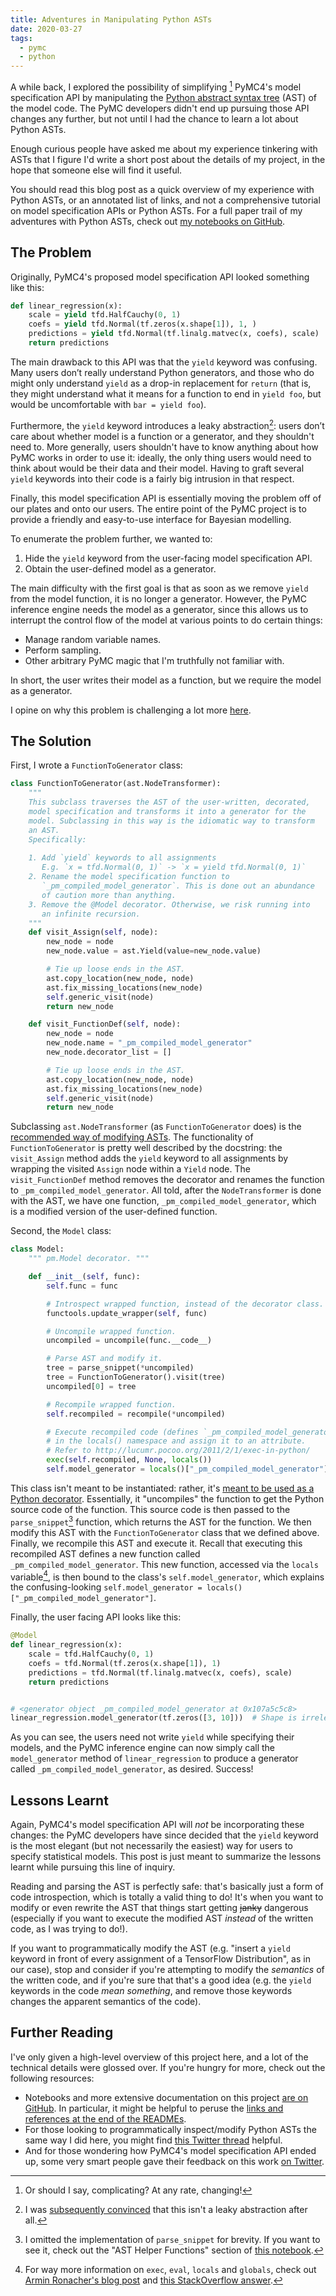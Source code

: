 ```yaml
---
title: Adventures in Manipulating Python ASTs
date: 2020-03-27
tags:
  - pymc
  - python
---
```


A while back, I explored the possibility of simplifying [^1] PyMC4's model specification
API by manipulating the [Python abstract syntax
tree](https://docs.python.org/3/library/ast.html) (AST) of the model code. The PyMC
developers didn't end up pursuing those API changes any further, but not until I had the
chance to learn a lot about Python ASTs.

Enough curious people have asked me about my experience tinkering with ASTs that I
figure I'd write a short post about the details of my project, in the hope that someone
else will find it useful.

You should read this blog post as a quick overview of my experience with Python ASTs, or
an annotated list of links, and not a comprehensive tutorial on model specification APIs
or Python ASTs. For a full paper trail of my adventures with Python ASTs, check out [my
notebooks on
GitHub](https://github.com/eigenfoo/random/tree/master/python/ast-hiding-yield).

## The Problem

Originally, PyMC4's proposed model specification API looked something like this:

```python
def linear_regression(x):
    scale = yield tfd.HalfCauchy(0, 1)
    coefs = yield tfd.Normal(tf.zeros(x.shape[1]), 1, )
    predictions = yield tfd.Normal(tf.linalg.matvec(x, coefs), scale)
    return predictions
```

The main drawback to this API was that the `yield` keyword was confusing. Many users
don’t really understand Python generators, and those who do might only understand
`yield` as a drop-in replacement for `return` (that is, they might understand what it
means for a function to end in `yield foo`, but would be uncomfortable with `bar = yield
foo`).

Furthermore, the `yield` keyword introduces a leaky abstraction[^2]: users don’t care
about whether model is a function or a generator, and they shouldn't need to. More
generally, users shouldn't have to know anything about how PyMC works in order to use
it: ideally, the only thing users would need to think about would be their data and
their model. Having to graft several `yield` keywords into their code is a fairly big
intrusion in that respect.

Finally, this model specification API is essentially moving the problem off of our
plates and onto our users. The entire point of the PyMC project is to provide a friendly
and easy-to-use interface for Bayesian modelling.

To enumerate the problem further, we wanted to:

1. Hide the `yield` keyword from the user-facing model specification API.
1. Obtain the user-defined model as a generator.

The main difficulty with the first goal is that as soon as we remove `yield` from the
model function, it is no longer a generator. However, the PyMC inference engine needs the
model as a generator, since this allows us to interrupt the control flow of the model at
various points to do certain things:

  - Manage random variable names.
  - Perform sampling.
  - Other arbitrary PyMC magic that I'm truthfully not familiar with.

In short, the user writes their model as a function, but we require the model as a
generator.

I opine on why this problem is challenging a lot more
[here](https://github.com/eigenfoo/random/tree/master/python/ast-hiding-yield/00-prototype#why-is-this-problem-hard).

## The Solution

First, I wrote a `FunctionToGenerator` class:

```python
class FunctionToGenerator(ast.NodeTransformer):
    """
    This subclass traverses the AST of the user-written, decorated,
    model specification and transforms it into a generator for the
    model. Subclassing in this way is the idiomatic way to transform
    an AST.
    Specifically:
    
    1. Add `yield` keywords to all assignments
       E.g. `x = tfd.Normal(0, 1)` -> `x = yield tfd.Normal(0, 1)`
    2. Rename the model specification function to
       `_pm_compiled_model_generator`. This is done out an abundance
       of caution more than anything.
    3. Remove the @Model decorator. Otherwise, we risk running into
       an infinite recursion.
    """
    def visit_Assign(self, node):
        new_node = node
        new_node.value = ast.Yield(value=new_node.value)

        # Tie up loose ends in the AST.
        ast.copy_location(new_node, node)
        ast.fix_missing_locations(new_node)
        self.generic_visit(node)
        return new_node

    def visit_FunctionDef(self, node):
        new_node = node
        new_node.name = "_pm_compiled_model_generator"
        new_node.decorator_list = []

        # Tie up loose ends in the AST.
        ast.copy_location(new_node, node)
        ast.fix_missing_locations(new_node)
        self.generic_visit(node)
        return new_node
```

Subclassing `ast.NodeTransformer` (as `FunctionToGenerator` does) is the [recommended
way of modifying
ASTs](https://greentreesnakes.readthedocs.io/en/latest/manipulating.html#modifying-the-tree).
The functionality of `FunctionToGenerator` is pretty well described by the docstring:
the `visit_Assign` method adds the `yield` keyword to all assignments by wrapping the
visited `Assign` node within a `Yield` node. The `visit_FunctionDef` method removes the
decorator and renames the function to `_pm_compiled_model_generator`. All told, after
the `NodeTransformer` is done with the AST, we have one function,
`_pm_compiled_model_generator`, which is a modified version of the user-defined
function.

Second, the `Model` class:

```python
class Model:
    """ pm.Model decorator. """

    def __init__(self, func):
        self.func = func

        # Introspect wrapped function, instead of the decorator class.
        functools.update_wrapper(self, func)

        # Uncompile wrapped function.
        uncompiled = uncompile(func.__code__)

        # Parse AST and modify it.
        tree = parse_snippet(*uncompiled)
        tree = FunctionToGenerator().visit(tree)
        uncompiled[0] = tree

        # Recompile wrapped function.
        self.recompiled = recompile(*uncompiled)    

        # Execute recompiled code (defines `_pm_compiled_model_generator`)
        # in the locals() namespace and assign it to an attribute.
        # Refer to http://lucumr.pocoo.org/2011/2/1/exec-in-python/
        exec(self.recompiled, None, locals())
        self.model_generator = locals()["_pm_compiled_model_generator"]
```

This class isn't meant to be instantiated: rather, it's [meant to be used as a Python
decorator](https://realpython.com/primer-on-python-decorators/#classes-as-decorators).
Essentially, it "uncompiles" the function to get the Python source code of the function.
This source code is then passed to the `parse_snippet`[^3] function, which returns the
AST for the function. We then modify this AST with the `FunctionToGenerator` class that
we defined above. Finally, we recompile this AST and execute it. Recall that executing
this recompiled AST defines a new function called `_pm_compiled_model_generator`. This
new function, accessed via the `locals` variable[^4], is then bound to the class's
`self.model_generator`, which explains the confusing-looking
`self.model_generator = locals()["_pm_compiled_model_generator"]`.

Finally, the user facing API looks like this:

```python
@Model
def linear_regression(x):
    scale = tfd.HalfCauchy(0, 1)
    coefs = tfd.Normal(tf.zeros(x.shape[1]), 1)
    predictions = tfd.Normal(tf.linalg.matvec(x, coefs), scale)
    return predictions


# <generator object _pm_compiled_model_generator at 0x107a5c5c8>
linear_regression.model_generator(tf.zeros([3, 10]))  # Shape is irrelevant here
```

As you can see, the users need not write `yield` while specifying their models, and the
PyMC inference engine can now simply call the `model_generator` method of
`linear_regression` to produce a generator called `_pm_compiled_model_generator`, as
desired. Success!

## Lessons Learnt

Again, PyMC4's model specification API will _not_ be incorporating these changes: the
PyMC developers have since decided that the `yield` keyword is the most elegant (but not
necessarily the easiest) way for users to specify statistical models. This post is just
meant to summarize the lessons learnt while pursuing this line of inquiry. 

Reading and parsing the AST is perfectly safe: that's basically just a form of code
introspection, which is totally a valid thing to do! It's when you want to modify or
even rewrite the AST that things start getting ~~janky~~ dangerous (especially if you
want to execute the modified AST _instead_ of the written code, as I was trying to do!).

If you want to programmatically modify the AST (e.g. "insert a `yield` keyword in front
of every assignment of a TensorFlow Distribution", as in our case), stop and consider if
you're attempting to modify the _semantics_ of the written code, and if you're sure that
that's a good idea (e.g. the `yield` keywords in the code _mean something_, and remove
those keywords changes the apparent semantics of the code).

## Further Reading

I've only given a high-level overview of this project here, and a lot of the technical
details were glossed over. If you're hungry for more, check out the following resources:

- Notebooks and more extensive documentation on this project [are on
  GitHub](https://github.com/eigenfoo/random/tree/master/python/ast-hiding-yield). In
  particular, it might be helpful to peruse the [links and references at the end of the
  READMEs](https://github.com/eigenfoo/random/tree/master/python/ast-hiding-yield/00-prototype#links-and-references).
- For those looking to programmatically inspect/modify Python ASTs the same way I did
  here, you might find [this Twitter
  thread](https://twitter.com/remilouf/status/1213079103156424704) helpful.
- And for those wondering how PyMC4's model specification API ended up, some very smart
  people gave their feedback on this work [on
  Twitter](https://twitter.com/avibryant/status/1150827954319982592).

[^1]: Or should I say, complicating? At any rate, changing!

[^2]: I was [subsequently
convinced](https://twitter.com/avibryant/status/1150827954319982592) that this
isn't a leaky abstraction after all.

[^3]: I omitted the implementation of `parse_snippet` for brevity. If you want
to see it, check out the "AST Helper Functions" section of [this
notebook](https://github.com/eigenfoo/random/blob/master/python/ast-hiding-yield/00-prototype/hiding-yield.ipynb).

[^4]: For way more information on `exec`, `eval`, `locals` and `globals`, check
out [Armin Ronacher's blog
post](https://lucumr.pocoo.org/2011/2/1/exec-in-python/) and [this
StackOverflow
answer](https://stackoverflow.com/questions/2220699/whats-the-difference-between-eval-exec-and-compile).
